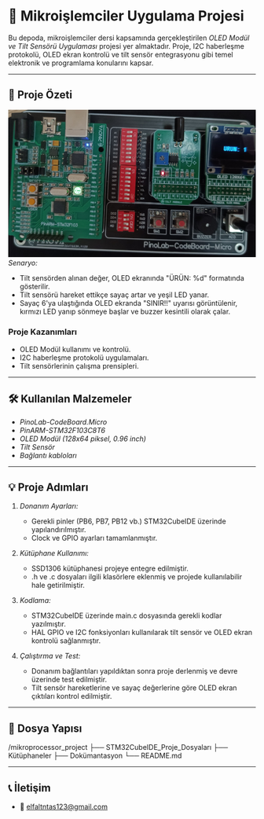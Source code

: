 # 🔧 Mikroişlemciler Uygulama Projesi

Bu depoda, mikroişlemciler dersi kapsamında gerçekleştirilen *OLED Modül ve Tilt Sensörü Uygulaması* projesi yer almaktadır. Proje, I2C haberleşme protokolü, OLED ekran kontrolü ve tilt sensör entegrasyonu gibi temel elektronik ve programlama konularını kapsar.

---

## 📜 Proje Özeti
![](https://github.com/elfaltntas/STM32-SSD1306-LIBRARY-OLED/blob/main/images/urun1-1.jpg)
*Senaryo:* 
- Tilt sensörden alınan değer, OLED ekranında "ÜRÜN: %d" formatında gösterilir.
- Tilt sensörü hareket ettikçe sayaç artar ve yeşil LED yanar.
- Sayaç 6'ya ulaştığında OLED ekranda "SINIR!!" uyarısı görüntülenir, kırmızı LED yanıp sönmeye başlar ve buzzer kesintili olarak çalar.

### Proje Kazanımları
- OLED Modül kullanımı ve kontrolü.
- I2C haberleşme protokolü uygulamaları.
- Tilt sensörlerinin çalışma prensipleri.

---

## 🛠 Kullanılan Malzemeler

- *PinoLab-CodeBoard.Micro*
- *PinARM-STM32F103C8T6*
- *OLED Modül (128x64 piksel, 0.96 inch)*
- *Tilt Sensör*
- *Bağlantı kabloları*

---

## 💡 Proje Adımları

1. *Donanım Ayarları:*
   - Gerekli pinler (PB6, PB7, PB12 vb.) STM32CubeIDE üzerinde yapılandırılmıştır.
   - Clock ve GPIO ayarları tamamlanmıştır.

2. *Kütüphane Kullanımı:*
   - SSD1306 kütüphanesi projeye entegre edilmiştir.
   - .h ve .c dosyaları ilgili klasörlere eklenmiş ve projede kullanılabilir hale getirilmiştir.

3. *Kodlama:*
   - STM32CubeIDE üzerinde main.c dosyasında gerekli kodlar yazılmıştır.
   - HAL GPIO ve I2C fonksiyonları kullanılarak tilt sensör ve OLED ekran kontrolü sağlanmıştır.

4. *Çalıştırma ve Test:*
   - Donanım bağlantıları yapıldıktan sonra proje derlenmiş ve devre üzerinde test edilmiştir.
   - Tilt sensör hareketlerine ve sayaç değerlerine göre OLED ekran çıktıları kontrol edilmiştir.

---

## 📂 Dosya Yapısı


/mikroprocessor_project
├── STM32CubeIDE_Proje_Dosyaları
├── Kütüphaneler
├── Dokümantasyon
└── README.md


---

## 📞 İletişim


- 📧 elfaltntas123@gmail.com
  
